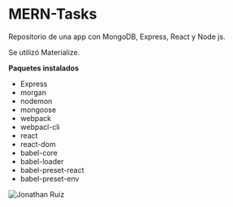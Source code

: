 # MERN-Tasks
Repositorio de una app con MongoDB, Express, React y Node js.

Se utilizó Materialize.

**Paquetes instalados**

- Express
- morgan
- nodemon
- mongoose
- webpack
- webpacl-cli
- react
- react-dom
- babel-core
- babel-loader
- babel-preset-react
- babel-preset-env

![Jonathan Ruiz](https://repository-images.githubusercontent.com/276754520/76078580-bc88-11ea-990c-fcafe63d16c0)
